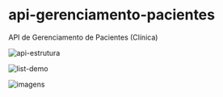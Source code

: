 # api-gerenciamento-pacientes
API de Gerenciamento de Pacientes (Clínica)


![api-estrutura](https://user-images.githubusercontent.com/100098755/189891819-0b8f1f1d-c8ed-4f0e-b774-3059c32f4933.png)



![list-demo](https://user-images.githubusercontent.com/100098755/189891861-400dc802-72bb-47c7-b1d7-db5dba868d73.png)



![imagens](https://user-images.githubusercontent.com/100098755/190176901-ad8908ec-5512-4d59-93dd-4dd65802842c.png)
